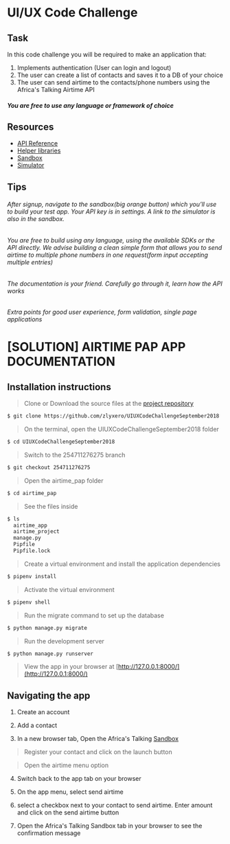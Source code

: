 # UI/UX Code Challenge

## Task
In this code challenge you will be required to make an application that:
1. Implements authentication (User can login and logout)
2. The user can create a list of contacts and saves it to a DB of your choice
3. The user can send airtime to the contacts/phone numbers using the Africa's Talking Airtime API

##### You are free to use any language or framework of choice

## Resources
- [API Reference](http://docs.africastalking.com/)
- [Helper libraries](https://github.com/AfricasTalkingLtd)
- [Sandbox](https://account.africastalking.com/apps/sandbox)
- [Simulator](https://simulator.africastalking.com:1517/)


## Tips
###### After signup, navigate to the sandbox(big orange button) which you’ll use to build your test app. Your API key is in settings. A link to the simulator is also in the sandbox.
###### You are free to build using any language, using the available SDKs or the API directly. We advise building a clean simple form that allows you to send airtime to multiple phone numbers in one request(form input accepting multiple entries)
###### The documentation is your friend. Carefully go through it, learn how the API works
###### Extra points for good user experience, form validation, single page applications




# [SOLUTION] AIRTIME PAP APP DOCUMENTATION

## Installation instructions 

> Clone or Download the source files at the [project repository](https://github.com/zlyxero/UIUXCodeChallengeSeptember2018)

```sh 
$ git clone https://github.com/zlyxero/UIUXCodeChallengeSeptember2018
```

> On the terminal, open the UIUXCodeChallengeSeptember2018 folder

```sh 
$ cd UIUXCodeChallengeSeptember2018
```

> Switch to the 254711276275 branch

```sh 
$ git checkout 254711276275
```

> Open the airtime_pap folder

```sh 
$ cd airtime_pap 
```

> See the files inside 

```sh 
$ ls
  airtime_app  
  airtime_project  
  manage.py  
  Pipfile  
  Pipfile.lock
```

> Create a virtual environment and install the application dependencies

```sh 
$ pipenv install
```

> Activate the virtual environment

```sh 
$ pipenv shell
```

> Run the migrate command to set up the database

```sh 
$ python manage.py migrate
```

> Run the development server

```sh 
$ python manage.py runserver
```

> View the app in your browser at [http://127.0.0.1:8000/](http://127.0.0.1:8000/)


## Navigating the app

1. Create an account

2. Add a contact

3. In a new browser tab, Open the Africa's Talking [Sandbox](https://account.africastalking.com/apps/sandbox)

 > Register your contact and click on the launch button

 > Open the airtime menu option 

4. Switch back to the app tab on your browser

5. On the app menu, select send airtime

6. select a checkbox next to your contact to send airtime. Enter amount and click on the send
   airtime button

7. Open the Africa's Talking Sandbox tab in your browser to see the confirmation message



